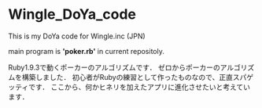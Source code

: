 Wingle_DoYa_code
================

This is my DoYa code for Wingle.inc (JPN)

main program is **'poker.rb'** in current repositoly.

Ruby1.9.3で動くポーカーのアルゴリズムです．
ゼロからポーカーのアルゴリズムを構築しました．
初心者がRubyの練習として作ったものなので、正直スパゲッティです．
ここから、何かヒネリを加えたアプリに進化させたいと考えています．
